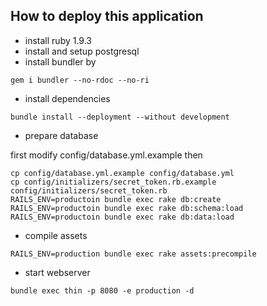 How to deploy this application
--------------

* install ruby 1.9.3
* install and setup postgresql
* install bundler by

```
gem i bundler --no-rdoc --no-ri
```

* install dependencies

```
bundle install --deployment --without development
```

* prepare database

first modify config/database.yml.example
then

```
cp config/database.yml.example config/database.yml
cp config/initializers/secret_token.rb.example config/initializers/secret_token.rb
RAILS_ENV=productoin bundle exec rake db:create
RAILS_ENV=productoin bundle exec rake db:schema:load
RAILS_ENV=productoin bundle exec rake db:data:load
```

* compile assets
```
RAILS_ENV=production bundle exec rake assets:precompile
```

* start webserver

```
bundle exec thin -p 8080 -e production -d
```
